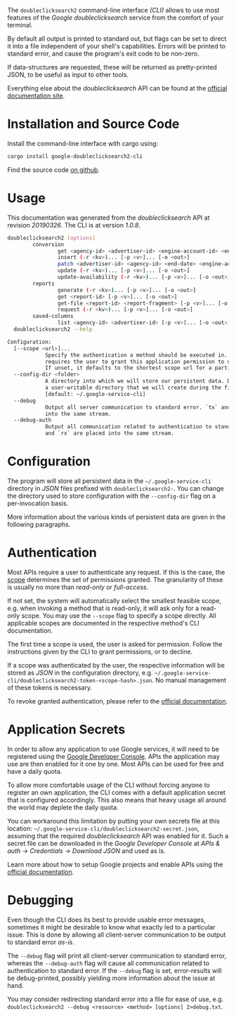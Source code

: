 <!---
DO NOT EDIT !
This file was generated automatically from 'src/mako/cli/README.md.mako'
DO NOT EDIT !
-->
The `doubleclicksearch2` command-line interface *(CLI)* allows to use most features of the *Google doubleclicksearch* service from the comfort of your terminal.

By default all output is printed to standard out, but flags can be set to direct it into a file independent of your shell's
capabilities. Errors will be printed to standard error, and cause the program's exit code to be non-zero.

If data-structures are requested, these will be returned as pretty-printed JSON, to be useful as input to other tools.

Everything else about the *doubleclicksearch* API can be found at the
[official documentation site](https://developers.google.com/doubleclick-search/).

# Installation and Source Code

Install the command-line interface with cargo using:

```bash
cargo install google-doubleclicksearch2-cli
```

Find the source code [on github](https://github.com/Byron/google-apis-rs/tree/master/gen/doubleclicksearch2-cli).

# Usage

This documentation was generated from the *doubleclicksearch* API at revision *20190326*. The CLI is at version *1.0.8*.

```bash
doubleclicksearch2 [options]
        conversion
                get <agency-id> <advertiser-id> <engine-account-id> <end-date> <row-count> <start-date> <start-row> [-p <v>]... [-o <out>]
                insert (-r <kv>)... [-p <v>]... [-o <out>]
                patch <advertiser-id> <agency-id> <end-date> <engine-account-id> <row-count> <start-date> <start-row> (-r <kv>)... [-p <v>]... [-o <out>]
                update (-r <kv>)... [-p <v>]... [-o <out>]
                update-availability (-r <kv>)... [-p <v>]... [-o <out>]
        reports
                generate (-r <kv>)... [-p <v>]... [-o <out>]
                get <report-id> [-p <v>]... [-o <out>]
                get-file <report-id> <report-fragment> [-p <v>]... [-o <out>]
                request (-r <kv>)... [-p <v>]... [-o <out>]
        saved-columns
                list <agency-id> <advertiser-id> [-p <v>]... [-o <out>]
  doubleclicksearch2 --help

Configuration:
  [--scope <url>]...
            Specify the authentication a method should be executed in. Each scope
            requires the user to grant this application permission to use it.
            If unset, it defaults to the shortest scope url for a particular method.
  --config-dir <folder>
            A directory into which we will store our persistent data. Defaults to
            a user-writable directory that we will create during the first invocation.
            [default: ~/.google-service-cli]
  --debug
            Output all server communication to standard error. `tx` and `rx` are placed
            into the same stream.
  --debug-auth
            Output all communication related to authentication to standard error. `tx`
            and `rx` are placed into the same stream.

```

# Configuration

The program will store all persistent data in the `~/.google-service-cli` directory in *JSON* files prefixed with `doubleclicksearch2-`.  You can change the directory used to store configuration with the `--config-dir` flag on a per-invocation basis.

More information about the various kinds of persistent data are given in the following paragraphs.

# Authentication

Most APIs require a user to authenticate any request. If this is the case, the [scope][scopes] determines the 
set of permissions granted. The granularity of these is usually no more than *read-only* or *full-access*.

If not set, the system will automatically select the smallest feasible scope, e.g. when invoking a
method that is read-only, it will ask only for a read-only scope. 
You may use the `--scope` flag to specify a scope directly. 
All applicable scopes are documented in the respective method's CLI documentation.

The first time a scope is used, the user is asked for permission. Follow the instructions given 
by the CLI to grant permissions, or to decline.

If a scope was authenticated by the user, the respective information will be stored as *JSON* in the configuration
directory, e.g. `~/.google-service-cli/doubleclicksearch2-token-<scope-hash>.json`. No manual management of these tokens
is necessary.

To revoke granted authentication, please refer to the [official documentation][revoke-access].

# Application Secrets

In order to allow any application to use Google services, it will need to be registered using the 
[Google Developer Console][google-dev-console]. APIs the application may use are then enabled for it
one by one. Most APIs can be used for free and have a daily quota.

To allow more comfortable usage of the CLI without forcing anyone to register an own application, the CLI
comes with a default application secret that is configured accordingly. This also means that heavy usage
all around the world may deplete the daily quota.

You can workaround this limitation by putting your own secrets file at this location: 
`~/.google-service-cli/doubleclicksearch2-secret.json`, assuming that the required *doubleclicksearch* API 
was enabled for it. Such a secret file can be downloaded in the *Google Developer Console* at 
*APIs & auth -> Credentials -> Download JSON* and used as is.

Learn more about how to setup Google projects and enable APIs using the [official documentation][google-project-new].


# Debugging

Even though the CLI does its best to provide usable error messages, sometimes it might be desirable to know
what exactly led to a particular issue. This is done by allowing all client-server communication to be 
output to standard error *as-is*.

The `--debug` flag will print all client-server communication to standard error, whereas the `--debug-auth` flag
will cause all communication related to authentication to standard error.
If the `--debug` flag is set, error-results will be debug-printed, possibly yielding more information about the 
issue at hand.

You may consider redirecting standard error into a file for ease of use, e.g. `doubleclicksearch2 --debug <resource> <method> [options] 2>debug.txt`.


[scopes]: https://developers.google.com/+/api/oauth#scopes
[revoke-access]: http://webapps.stackexchange.com/a/30849
[google-dev-console]: https://console.developers.google.com/
[google-project-new]: https://developers.google.com/console/help/new/